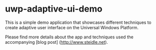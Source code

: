 # uwp-adaptive-ui-demo
This is a simple demo application that showcases different techniques to create 
adaptive user interface on the Universal Windows Platform.

Please find more details about the app and techniques used the accompanying [blog post] (http://www.steidle.net).
